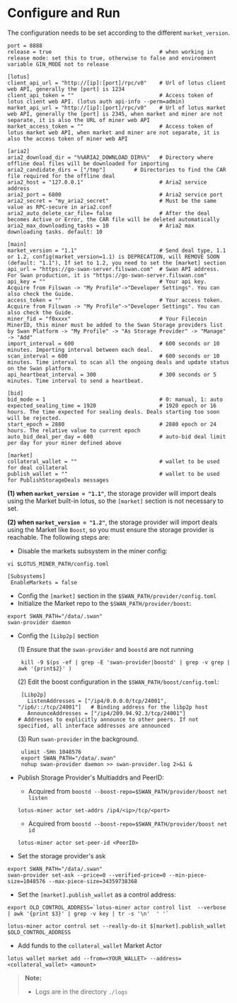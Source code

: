 # Configure and Run

The configuration needs to be set according to the different `market_version`.

```
port = 8888
release = true                                  # when working in release mode: set this to true, otherwise to false and environment variable GIN_MODE not to release

[lotus]
client_api_url = "http://[ip]:[port]/rpc/v0"    # Url of lotus client web API, generally the [port] is 1234
client_api_token = ""                           # Access token of lotus client web API. (lotus auth api-info --perm=admin)
market_api_url = "http://[ip]:[port]/rpc/v0"   	# Url of lotus market web API, generally the [port] is 2345, when market and miner are not separate, it is also the URL of miner web API
market_access_token = ""                        # Access token of lotus market web API, when market and miner are not separate, it is also the access token of miner web API

[aria2]
aria2_download_dir = "%%ARIA2_DOWNLOAD_DIR%%"   # Directory where offline deal files will be downloaded for importing
aria2_candidate_dirs = ["/tmp"]			# Directories to find the CAR file required for the offline deal
aria2_host = "127.0.0.1"                        # Aria2 service address
aria2_port = 6800                               # Aria2 service port
aria2_secret = "my_aria2_secret"                # Must be the same value as RPC-secure in aria2.conf
aria2_auto_delete_car_file= false               # After the deal becomes Active or Error, the CAR file will be deleted automatically
aria2_max_downloading_tasks = 10                # Aria2 max downloading tasks. default: 10

[main]
market_version = "1.1"                          # Send deal type, 1.1 or 1.2, config(market_version=1.1) is DEPRECATION, will REMOVE SOON (default: "1.1"), If set to 1.2, you need to set the [market] section
api_url = "https://go-swan-server.filswan.com"  # Swan API address. For Swan production, it is "https://go-swan-server.filswan.com"
api_key = ""                                    # Your api key. Acquire from Filswan -> "My Profile"->"Developer Settings". You can also check the Guide.
access_token = ""                               # Your access token. Acquire from Filswan -> "My Profile"->"Developer Settings". You can also check the Guide.
miner_fid = "f0xxxx"                            # Your Filecoin MinerID, this miner must be added to the Swan Storage providers list by Swan Platform -> "My Profile" -> "As Storage Provider" -> "Manage" -> "Add"
import_interval = 600                           # 600 seconds or 10 minutes. Importing interval between each deal.
scan_interval = 600                             # 600 seconds or 10 minutes. Time interval to scan all the ongoing deals and update status on the Swan platform.
api_heartbeat_interval = 300                    # 300 seconds or 5 minutes. Time interval to send a heartbeat.

[bid]
bid_mode = 1                                    # 0: manual, 1: auto
expected_sealing_time = 1920                    # 1920 epoch or 16 hours. The time expected for sealing deals. Deals starting too soon will be rejected.
start_epoch = 2880                              # 2880 epoch or 24 hours. The relative value to current epoch
auto_bid_deal_per_day = 600                     # auto-bid deal limit per day for your miner defined above

[market]
collateral_wallet = ""                          # wallet to be used for deal collateral
publish_wallet = ""                             # wallet to be used for PublishStorageDeals messages
```

**(1) when `market_version = "1.1"`**, the storage provider will import deals using the Market built-in lotus, so the `[market]` section is not necessary to set.

**(2) when `market_version = "1.2"`**, the storage provider will import deals using the Market like `Boost`, so you must ensure the storage provider is reachable. The following steps are:

* Disable the markets subsystem in the miner config:

```
vi $LOTUS_MINER_PATH/config.toml
```

```
[Subsystems] 
 EnableMarkets = false
```

* Config the `[market]` section in the `$SWAN_PATH/provider/config.toml`
* Initialize the Market repo to the `$SWAN_PATH/provider/boost`:

```
export SWAN_PATH="/data/.swan"
swan-provider daemon 
```

*   Config the `[Libp2p]` section

    (1) Ensure that the `swan-provider` and `boostd` are not running

    ```
     kill -9 $(ps -ef | grep -E 'swan-provider|boostd' | grep -v grep | awk '{print$2}' )
    ```

    (2) Edit the boost configuration in the `$SWAN_PATH/boost/config.toml`:

    ```
     [Libp2p]
       ListenAddresses = ["/ip4/0.0.0.0/tcp/24001", "/ip6/::/tcp/24001"]   # Binding address for the libp2p host
       AnnounceAddresses = ["/ip4/209.94.92.3/tcp/24001"]                  # Addresses to explicitly announce to other peers. If not specified, all interface addresses are announced
    ```

    (3) Run `swan-provider` in the background.

    ```
     ulimit -SHn 1048576
     export SWAN_PATH="/data/.swan"
     nohup swan-provider daemon >> swan-provider.log 2>&1 & 
    ```
*   Publish Storage Provider's Multiaddrs and PeerID:

    * Acquired from `boostd --boost-repo=$SWAN_PATH/provider/boost net listen`

    ```
    lotus-miner actor set-addrs /ip4/<ip>/tcp/<port>   
    ```

    * Acquired from `boostd --boost-repo=$SWAN_PATH/provider/boost net id`

    ```
    lotus-miner actor set-peer-id <PeerID> 
    ```
* Set the storage provider's ask

```
export SWAN_PATH="/data/.swan"
swan-provider set-ask --price=0 --verified-price=0 --min-piece-size=1048576 --max-piece-size=34359738368
```

* Set the `[market].publish_wallet` as a control address:

```
export OLD_CONTROL_ADDRESS=`lotus-miner actor control list  --verbose | awk '{print $3}' | grep -v key | tr -s '\n'  ' '`
```

```
lotus-miner actor control set --really-do-it $[market].publish_wallet $OLD_CONTROL_ADDRESS
```

* Add funds to the `collateral_wallet` Market Actor

```
lotus wallet market add --from=<YOUR_WALLET> --address=<collateral_wallet> <amount>
```

> **Note:**
>
> * Logs are in the directory `./logs`
